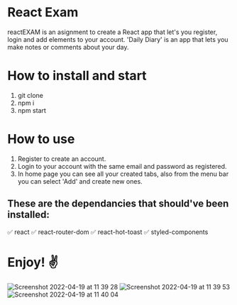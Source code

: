 # React Exam 
 reactEXAM is an asignment to create a React app that let's you register, login and add elements to your account. 
 'Daily Diary' is an app that lets you make notes or comments about your day.
# How to install and start
1. git clone <this repository>
2. npm i
3. npm start

# How to use
1. Register to create an account.
2. Login to your account with the same email and password as registered.
3. In home page you can see all your created tabs, also from the menu bar you can select 'Add' and create new ones.

## These are the dependancies that should've been installed:
✅ react 
✅ react-router-dom 
✅ react-hot-toast 
✅ styled-components 

# Enjoy! ✌️

![Screenshot 2022-04-19 at 11 39 28](https://user-images.githubusercontent.com/95608460/163972508-ab56cf69-8fd4-4638-8136-a7b2178c5207.png)
![Screenshot 2022-04-19 at 11 39 53](https://user-images.githubusercontent.com/95608460/163972524-06d22057-f709-4263-a00d-0f043da3859c.png)
![Screenshot 2022-04-19 at 11 40 04](https://user-images.githubusercontent.com/95608460/163972540-13dd2b0f-a1a2-4b75-b295-711e528795f7.png)
